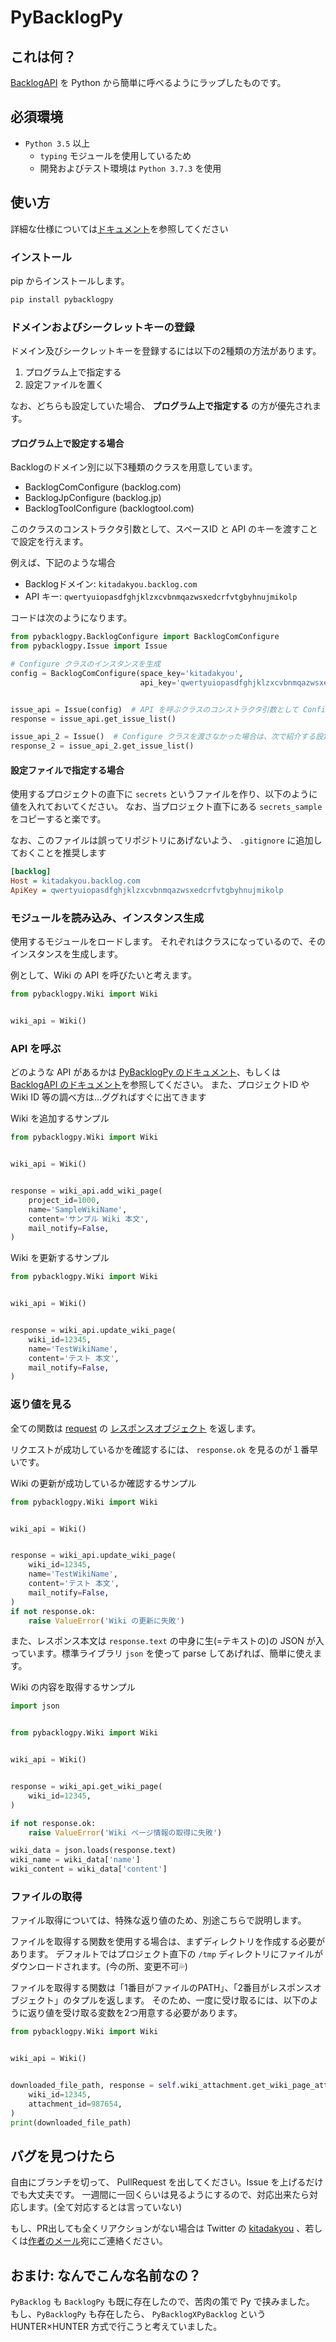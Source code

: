 # PyBacklogPy

## これは何？

[BacklogAPI](https://developer.nulab.com/ja/docs/backlog/) を Python から簡単に呼べるようにラップしたものです。

## 必須環境

- `Python 3.5` 以上
  - `typing` モジュールを使用しているため
  - 開発およびテスト環境は `Python 3.7.3` を使用

## 使い方

詳細な仕様については[ドキュメント](https://kitadakyou.github.io/PyBacklogPy/)を参照してください

### インストール

pip からインストールします。

```bash
pip install pybacklogpy
```

### ドメインおよびシークレットキーの登録

ドメイン及びシークレットキーを登録するには以下の2種類の方法があります。

1. プログラム上で指定する
1. 設定ファイルを置く

なお、どちらも設定していた場合、 __プログラム上で指定する__ の方が優先されます。

#### プログラム上で設定する場合

Backlogのドメイン別に以下3種類のクラスを用意しています。

- BacklogComConfigure (backlog.com)
- BacklogJpConfigure (backlog.jp)
- BacklogToolConfigure (backlogtool.com)

このクラスのコンストラクタ引数として、スペースID と API のキーを渡すことで設定を行えます。

例えば、下記のような場合
- Backlogドメイン: `kitadakyou.backlog.com` 
- API キー: `qwertyuiopasdfghjklzxcvbnmqazwsxedcrfvtgbyhnujmikolp`

コードは次のようになります。

```python
from pybacklogpy.BacklogConfigure import BacklogComConfigure
from pybacklogpy.Issue import Issue

# Configure クラスのインスタンスを生成
config = BacklogComConfigure(space_key='kitadakyou',
                             api_key='qwertyuiopasdfghjklzxcvbnmqazwsxedcrfvtgbyhnujmikolp')


issue_api = Issue(config)  # API を呼ぶクラスのコンストラクタ引数として Configure クラスのインスタンスは使用可能 
response = issue_api.get_issue_list()

issue_api_2 = Issue()  # Configure クラスを渡さなかった場合は、次で紹介する設定ファイルの情報を読みに行く
response_2 = issue_api_2.get_issue_list()

```

#### 設定ファイルで指定する場合

使用するプロジェクトの直下に `secrets` というファイルを作り、以下のように値を入れておいてください。
なお、当プロジェクト直下にある `secrets_sample` をコピーすると楽です。

なお、このファイルは誤ってリポジトリにあげないよう、 `.gitignore` に追加しておくことを推奨します

```ini
[backlog]
Host = kitadakyou.backlog.com
ApiKey = qwertyuiopasdfghjklzxcvbnmqazwsxedcrfvtgbyhnujmikolp
```

### モジュールを読み込み、インスタンス生成

使用するモジュールをロードします。
それぞれはクラスになっているので、そのインスタンスを生成します。

例として、Wiki の API を呼びたいと考えます。

```python:sample.py
from pybacklogpy.Wiki import Wiki


wiki_api = Wiki()

```

### API を呼ぶ

どのような API があるかは [PyBacklogPy のドキュメント](https://kitadakyou.github.io/PyBacklogPy/)、もしくは [BacklogAPI のドキュメント](https://developer.nulab.com/ja/docs/backlog/)を参照してください。
また、プロジェクトID や Wiki ID 等の調べ方は…ググればすぐに出てきます

Wiki を追加するサンプル

```python:sample3.py
from pybacklogpy.Wiki import Wiki


wiki_api = Wiki()


response = wiki_api.add_wiki_page(
    project_id=1000,
    name='SampleWikiName',
    content='サンプル Wiki 本文',
    mail_notify=False,
)

```

Wiki を更新するサンプル

```python:sample3.py
from pybacklogpy.Wiki import Wiki


wiki_api = Wiki()


response = wiki_api.update_wiki_page(
    wiki_id=12345,
    name='TestWikiName',
    content='テスト 本文',
    mail_notify=False,
)

```

### 返り値を見る

全ての関数は [request](https://requests-docs-ja.readthedocs.io/en/latest/) の [レスポンスオブジェクト](https://requests-docs-ja.readthedocs.io/en/latest/user/quickstart/#id3) を返します。

リクエストが成功しているかを確認するには、 `response.ok` を見るのが１番早いです。

Wiki の更新が成功しているか確認するサンプル

```python:sample4.py
from pybacklogpy.Wiki import Wiki


wiki_api = Wiki()


response = wiki_api.update_wiki_page(
    wiki_id=12345,
    name='TestWikiName',
    content='テスト 本文',
    mail_notify=False,
)
if not response.ok:
    raise ValueError('Wiki の更新に失敗')

```

また、レスポンス本文は `response.text` の中身に生(=テキストの)の JSON が入っています。標準ライブラリ `json` を使って parse してあげれば、簡単に使えます。

Wiki の内容を取得するサンプル

```python:sample5.py
import json


from pybacklogpy.Wiki import Wiki


wiki_api = Wiki()


response = wiki_api.get_wiki_page(
    wiki_id=12345,
)

if not response.ok:
    raise ValueError('Wiki ページ情報の取得に失敗')

wiki_data = json.loads(response.text)
wiki_name = wiki_data['name']
wiki_content = wiki_data['content']

```

### ファイルの取得

ファイル取得については、特殊な返り値のため、別途こちらで説明します。

ファイルを取得する関数を使用する場合は、まずディレクトリを作成する必要があります。
デフォルトではプロジェクト直下の `/tmp` ディレクトリにファイルがダウンロードされます。(今の所、変更不可💦)

ファイルを取得する関数は「1番目がファイルのPATH」、「2番目がレスポンスオブジェクト」のタプルを返します。
そのため、一度に受け取るには、以下のように返り値を受け取る変数を2つ用意する必要があります。

```python:sample3.py
from pybacklogpy.Wiki import Wiki


wiki_api = Wiki()


downloaded_file_path, response = self.wiki_attachment.get_wiki_page_attachment(
    wiki_id=12345,
    attachment_id=987654,
)
print(downloaded_file_path)
```

## バグを見つけたら

自由にブランチを切って、 PullRequest を出してください。Issue を上げるだけでも大丈夫です。
一週間に一回くらいは見るようにするので、対応出来たら対応します。(全て対応するとは言っていない)

もし、PR出しても全くリアクションがない場合は Twitter の [kitadakyou](https://twitter.com/kitadakyou) 、若しくは<a href='mailto:kitadakyou@gmail.com'>作者のメール</a>宛にご連絡ください。

## おまけ: なんでこんな名前なの？

`PyBacklog` も `BacklogPy` も既に存在したので、苦肉の策で Py で挟みました。 
もし、`PyBacklogPy` も存在したら、 `PyBacklogXPyBacklog` という HUNTER×HUNTER 方式で行こうと考えていました。

